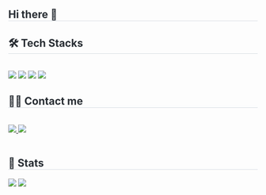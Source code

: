 <div style="text-align: left;"> 
    <h2 style="border-bottom: 1px solid #d8dee4; color: #282d33;"> Hi there 👋 </h2>  
    <div style="font-weight: 700; font-size: 15px; text-align: left; color: #282d33;">  </div> 
    </div>
    <div style="text-align: left;">
    <h2 style="border-bottom: 1px solid #d8dee4; color: #282d33;"> 🛠️ Tech Stacks </h2> <br> 
    <div style="margin: ; text-align: left;" "text-align: left;"> <img src="https://img.shields.io/badge/Spring Boot-6DB33F?style=for-the-badge&logo=Spring Boot&logoColor=white">
          <img src="https://img.shields.io/badge/Spring-6DB33F?style=for-the-badge&logo=Spring&logoColor=white">
          <img src="https://img.shields.io/badge/Vue.js-4FC08D?style=for-the-badge&logo=Vue.js&logoColor=white">
          <img src="https://img.shields.io/badge/Java-007396?style=for-the-badge&logo=Java&logoColor=white">
          </div>
    </div>
    <div style="text-align: left;">
    <h2 style="border-bottom: 1px solid #d8dee4; color: #282d33;"> 🧑‍💻 Contact me </h2> <br> 
    <div style="text-align: left;"> <a href=https://velog.io/@betaa06/posts> <img src="https://img.shields.io/badge/Velog-20C997?style=for-the-badge&logo=Velog&logoColor=white&link=https://velog.io/@betaa06/posts"> </a>
         <a href=mailto:betaa0528@gmail.com> <img src="https://img.shields.io/badge/Gmail-EA4335?style=for-the-badge&logo=Gmail&logoColor=white&link=mailto:betaa0528@gmail.com"> </a>
          </div>  <br> 
    <div style="text-align: left;">  </div> 
    </div>
    <div style="text-align: left;"> 
    <h2 style="border-bottom: 1px solid #d8dee4; color: #282d33;"> 🏅 Stats </h2> <div style="text-align: left;"> <img src="https://github-readme-stats.vercel.app/api?username=betaa0528&bg_color=180,ffffff,00000000&title_color=000000&text_color=000000" style="height = 300px;"
         /> <img src="https://github-readme-stats.vercel.app/api/top-langs/?username=betaa0528&layout=compact&bg_color=180,ffffff,00000000&title_color=000000&text_color=000000"
           /> </div> 
    </div>
    
